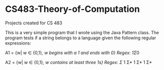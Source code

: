 # CS483-Theory-of-Computation
Projects created for CS 483

This is a very simple program that I wrote using the Java Pattern class. The program tests if a string
belongs to a language given the following regular expressions: 

A1 = {w| w ∈ {0,1}*, w begins with a 1 and ends with 0}
Regex: 1Σ*0

A2 = {w| w ∈ {0,1}*, w contains at least three 1s}
Regex: Σ* 1 Σ* 1 Σ* 1 Σ*
